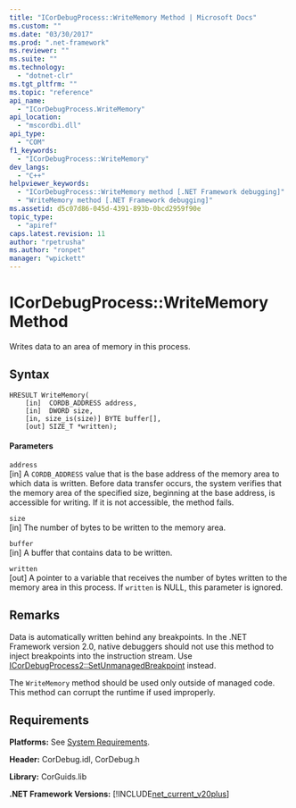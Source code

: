 ```yaml
---
title: "ICorDebugProcess::WriteMemory Method | Microsoft Docs"
ms.custom: ""
ms.date: "03/30/2017"
ms.prod: ".net-framework"
ms.reviewer: ""
ms.suite: ""
ms.technology: 
  - "dotnet-clr"
ms.tgt_pltfrm: ""
ms.topic: "reference"
api_name: 
  - "ICorDebugProcess.WriteMemory"
api_location: 
  - "mscordbi.dll"
api_type: 
  - "COM"
f1_keywords: 
  - "ICorDebugProcess::WriteMemory"
dev_langs: 
  - "C++"
helpviewer_keywords: 
  - "ICorDebugProcess::WriteMemory method [.NET Framework debugging]"
  - "WriteMemory method [.NET Framework debugging]"
ms.assetid: d5c07d86-045d-4391-893b-0bcd2959f90e
topic_type: 
  - "apiref"
caps.latest.revision: 11
author: "rpetrusha"
ms.author: "ronpet"
manager: "wpickett"
---
```

# ICorDebugProcess::WriteMemory Method
Writes data to an area of memory in this process.  
  
## Syntax  
  
```  
HRESULT WriteMemory(  
    [in]  CORDB_ADDRESS address,  
    [in]  DWORD size,  
    [in, size_is(size)] BYTE buffer[],  
    [out] SIZE_T *written);  
```  
  
#### Parameters  
 `address`  
 [in] A `CORDB_ADDRESS` value that is the base address of the memory area to which data is written. Before data transfer occurs, the system verifies that the memory area of the specified size, beginning at the base address, is accessible for writing. If it is not accessible, the method fails.  
  
 `size`  
 [in] The number of bytes to be written to the memory area.  
  
 `buffer`  
 [in] A buffer that contains data to be written.  
  
 `written`  
 [out] A pointer to a variable that receives the number of bytes written to the memory area in this process. If `written` is NULL, this parameter is ignored.  
  
## Remarks  
 Data is automatically written behind any breakpoints. In the .NET Framework version 2.0, native debuggers should not use this method to inject breakpoints into the instruction stream. Use [ICorDebugProcess2::SetUnmanagedBreakpoint](../../../../docs/framework/unmanaged-api/debugging/icordebugprocess2-setunmanagedbreakpoint-method.md) instead.  
  
 The `WriteMemory` method should be used only outside of managed code. This method can corrupt the runtime if used improperly.  
  
## Requirements  
 **Platforms:** See [System Requirements](../../../../docs/framework/get-started/system-requirements.md).  
  
 **Header:** CorDebug.idl, CorDebug.h  
  
 **Library:** CorGuids.lib  
  
 **.NET Framework Versions:** [!INCLUDE[net_current_v20plus](../../../../includes/net-current-v20plus-md.md)]